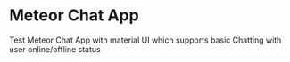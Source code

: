# Meteor Chat App
Test Meteor Chat App with material UI which supports basic Chatting with user online/offline status
